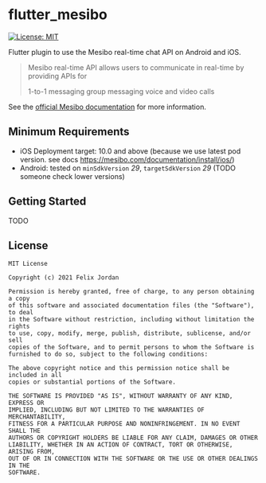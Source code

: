 # flutter_mesibo
[![License: MIT](https://img.shields.io/badge/License-MIT-yellow.svg)](https://opensource.org/licenses/MIT)

Flutter plugin to use the Mesibo real-time chat API on Android and iOS.

> Mesibo real-time API allows users to communicate in real-time by providing APIs for
>  
> 1-to-1 messaging
> group messaging
> voice and video calls

See the [official Mesibo documentation](https://mesibo.com/documentation/api/backend-api) for more information.

## Minimum Requirements

- iOS Deployment target: 10.0 and above (because we use latest pod version. see docs https://mesibo.com/documentation/install/ios/)
- Android: tested on `minSdkVersion` *29*, `targetSdkVersion` *29* (TODO someone check lower versions)

## Getting Started

TODO

## License

```
MIT License

Copyright (c) 2021 Felix Jordan

Permission is hereby granted, free of charge, to any person obtaining a copy
of this software and associated documentation files (the "Software"), to deal
in the Software without restriction, including without limitation the rights
to use, copy, modify, merge, publish, distribute, sublicense, and/or sell
copies of the Software, and to permit persons to whom the Software is
furnished to do so, subject to the following conditions:

The above copyright notice and this permission notice shall be included in all
copies or substantial portions of the Software.

THE SOFTWARE IS PROVIDED "AS IS", WITHOUT WARRANTY OF ANY KIND, EXPRESS OR
IMPLIED, INCLUDING BUT NOT LIMITED TO THE WARRANTIES OF MERCHANTABILITY,
FITNESS FOR A PARTICULAR PURPOSE AND NONINFRINGEMENT. IN NO EVENT SHALL THE
AUTHORS OR COPYRIGHT HOLDERS BE LIABLE FOR ANY CLAIM, DAMAGES OR OTHER
LIABILITY, WHETHER IN AN ACTION OF CONTRACT, TORT OR OTHERWISE, ARISING FROM,
OUT OF OR IN CONNECTION WITH THE SOFTWARE OR THE USE OR OTHER DEALINGS IN THE
SOFTWARE.
```